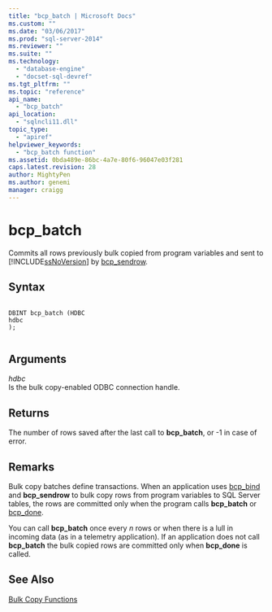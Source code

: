 ```yaml
---
title: "bcp_batch | Microsoft Docs"
ms.custom: ""
ms.date: "03/06/2017"
ms.prod: "sql-server-2014"
ms.reviewer: ""
ms.suite: ""
ms.technology: 
  - "database-engine"
  - "docset-sql-devref"
ms.tgt_pltfrm: ""
ms.topic: "reference"
api_name: 
  - "bcp_batch"
api_location: 
  - "sqlncli11.dll"
topic_type: 
  - "apiref"
helpviewer_keywords: 
  - "bcp_batch function"
ms.assetid: 0bda489e-86bc-4a7e-80f6-96047e03f281
caps.latest.revision: 28
author: MightyPen
ms.author: genemi
manager: craigg
---
```

# bcp_batch
  Commits all rows previously bulk copied from program variables and sent to [!INCLUDE[ssNoVersion](../../includes/ssnoversion-md.md)] by [bcp_sendrow](bcp-sendrow.md).  
  
## Syntax  
  
```  
  
DBINT bcp_batch (HDBC  
hdbc  
);  
  
```  
  
## Arguments  
 *hdbc*  
 Is the bulk copy-enabled ODBC connection handle.  
  
## Returns  
 The number of rows saved after the last call to **bcp_batch**, or -1 in case of error.  
  
## Remarks  
 Bulk copy batches define transactions. When an application uses [bcp_bind](bcp-bind.md) and **bcp_sendrow** to bulk copy rows from program variables to SQL Server tables, the rows are committed only when the program calls **bcp_batch** or [bcp_done](bcp-done.md).  
  
 You can call **bcp_batch** once every *n* rows or when there is a lull in incoming data (as in a telemetry application). If an application does not call **bcp_batch** the bulk copied rows are committed only when **bcp_done** is called.  
  
## See Also  
 [Bulk Copy Functions](sql-server-driver-extensions-bulk-copy-functions.md)  
  
  
